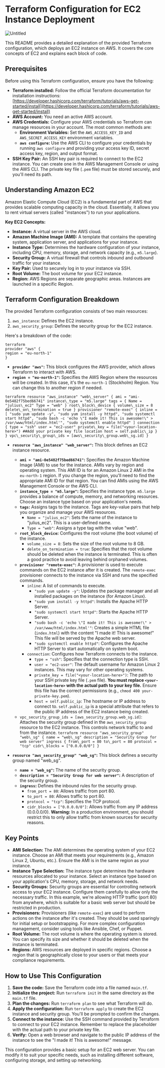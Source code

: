 # Terraform Configuration for EC2 Instance Deployment
![Untitled](https://github.com/user-attachments/assets/2b4cadbe-6014-4a9f-bf09-62b903d55853)

This README provides a detailed explanation of the provided Terraform configuration, which deploys an EC2 instance on AWS. It covers the core concepts of EC2 and explains each block of code.

## Prerequisites

Before using this Terraform configuration, ensure you have the following:

* **Terraform installed:** Follow the official Terraform documentation for installation instructions: [https://developer.hashicorp.com/terraform/tutorials/aws-get-started/install](https://developer.hashicorp.com/terraform/tutorials/aws-get-started/install)
* **AWS Account:** You need an active AWS account.
* **AWS Credentials:** Configure your AWS credentials so Terraform can manage resources in your account. The most common methods are:
    * **Environment Variables:** Set the `AWS_ACCESS_KEY_ID` and `AWS_SECRET_ACCESS_KEY` environment variables.
    * **`aws configure`:** Use the AWS CLI to configure your credentials by running `aws configure` and providing your access key ID, secret access key, region, and output format.
* **SSH Key Pair:** An SSH key pair is required to connect to the EC2 instance. You can create one in the AWS Management Console or using the AWS CLI. The private key file (`.pem` file) must be stored securely, and you'll need its path.

## Understanding Amazon EC2

Amazon Elastic Compute Cloud (EC2) is a fundamental part of AWS that provides scalable computing capacity in the cloud. Essentially, it allows you to rent virtual servers (called "instances") to run your applications.

**Key EC2 Concepts:**

* **Instance:** A virtual server in the AWS cloud.
* **Amazon Machine Image (AMI):** A template that contains the operating system, application server, and applications for your instance.
* **Instance Type:** Determines the hardware configuration of your instance, including CPU, memory, storage, and network capacity (e.g., `m5.large`).
* **Security Group:** A virtual firewall that controls inbound and outbound traffic for your instance.
* **Key Pair:** Used to securely log in to your instance via SSH.
* **Root Volume:** The boot volume for your EC2 instance.
* **Region:** AWS Regions are separate geographic areas. Instances are launched in a specific Region.

## Terraform Configuration Breakdown

The provided Terraform configuration consists of two main resources:

1.  `aws_instance`: Defines the EC2 instance.
2.  `aws_security_group`: Defines the security group for the EC2 instance.

Here's a breakdown of the code:

    terraform
    provider "aws" {
    region = "eu-north-1"
    }

* **`provider "aws"`:** This block configures the AWS provider, which allows Terraform to interact with AWS.
* **`region = "eu-north-1"`:** Specifies the AWS Region where the resources will be created. In this case, it's the `eu-north-1` (Stockholm) Region. You can change this to another region if needed.

`
    terraform
    resource "aws_instance" "web\_server" {
    ami = "ami-0e5482f75bed66741"
    instance\_type = "m5.large"
    tags = {
    Name = "julius\_ec2"
    Type = "web"
    }
    root\_block\_device {
    volume\_size = 8
    delete\_on\_termination = true
    }
    provisioner "remote-exec" {
    inline = [
    "sudo yum update -y",
    "sudo yum install -y httpd",
    "sudo systemctl start httpd",
    "sudo bash -c 'echo \"I made it! This is awesome!\" > /var/www/html/index.html'",
    "sudo systemctl enable httpd"
    ]
    connection {
    type = "ssh"
    user = "ec2-user"
    private\_key = file("<your-location-here>") ##Add your private key file location
    host = self.public\_ip
    }
    }
    vpc\_security\_group\_ids = [aws\_security\_group.web\_sg.id]
    }
`

* **`resource "aws_instance" "web_server"`:** This block defines an EC2 instance resource.
    * **`ami = "ami-0e5482f75bed66741"`:** Specifies the Amazon Machine Image (AMI) to use for the instance. AMIs vary by region and operating system. This AMI ID is for an Amazon Linux 2 AMI in the `eu-north-1` region. If you change the region, you'll need to find the appropriate AMI ID for that region. You can find AMIs using the AWS Management Console or the AWS CLI.
    * **`instance_type = "m5.large"`:** Specifies the instance type. `m5.large` provides a balance of compute, memory, and networking resources. Choose an instance type based on your application's needs.
    * **`tags`:** Assigns tags to the instance. Tags are key-value pairs that help you organize and manage your AWS resources.
        * `Name = "julius_ec2"`: Sets the name of the instance to "julius\_ec2". This is a user-defined name.
        * `Type = "web"`: Assigns a type tag with the value "web".
    * **`root_block_device`:** Configures the root volume (the boot volume) of the instance.
        * `volume_size = 8`: Sets the size of the root volume to 8 GB.
        * `delete_on_termination = true`: Specifies that the root volume should be deleted when the instance is terminated. This is often a good practice to avoid leaving behind orphaned volumes.
    * **`provisioner "remote-exec"`:** A provisioner is used to execute commands on the EC2 instance after it is created. The `remote-exec` provisioner connects to the instance via SSH and runs the specified commands.
        * `inline`: A list of commands to execute.
            * `"sudo yum update -y"`: Updates the package manager and all installed packages on the instance (for Amazon Linux).
            * `"sudo yum install -y httpd"`: Installs the Apache HTTP Server.
            * `"sudo systemctl start httpd"`: Starts the Apache HTTP Server.
            * `"sudo bash -c 'echo \"I made it! This is awesome!\" > /var/www/html/index.html'"`: Creates a simple HTML file (`index.html`) with the content "I made it! This is awesome!" This file will be served by the Apache web server.
            * `"sudo systemctl enable httpd"`: Configures the Apache HTTP Server to start automatically on system boot.
        * `connection`: Configures how Terraform connects to the instance.
            * `type = "ssh"`: Specifies that the connection type is SSH.
            * `user = "ec2-user"`: The default username for Amazon Linux 2 instances. This may vary for other operating systems.
            * `private_key = file("<your-location-here>")`: The path to your SSH private key file (`.pem` file). **You must replace `<your-location-here>` with the actual path to your key file.** Ensure this file has the correct permissions (e.g., `chmod 400 your-private-key.pem`).
            * `host = self.public_ip`: The hostname or IP address to connect to. `self.public_ip` is a special attribute that refers to the public IP address of the EC2 instance being created.
    * `vpc_security_group_ids = [aws_security_group.web_sg.id]`: Attaches the security group defined in the `aws_security_group` resource to the EC2 instance. This controls network traffic to and from the instance.
`
    terraform
    resource "aws_security_group" "web\_sg" {
    name = "web\_sg"
    description = "Security Group for web server"
    ingress {
    from\_port = 80
    to\_port = 80
    protocol = "tcp"
    cidr\_blocks = ["0.0.0.0/0"]
    }
       `

* **`resource "aws_security_group" "web_sg"`:** This block defines a security group named "web\_sg".
    * **`name = "web_sg"`:** The name of the security group.
    * **`description = "Security Group for web server"`:** A description of the security group.
    * **`ingress`:** Defines the inbound rules for the security group.
        * `from_port = 80`: Allows traffic from port 80.
        * `to_port = 80`: Allows traffic to port 80.
        * `protocol = "tcp"`: Specifies the TCP protocol.
        * `cidr_blocks = ["0.0.0.0/0"]`: Allows traffic from any IP address (0.0.0.0/0). **Warning:** In a production environment, you should restrict this to only allow traffic from known sources for security reasons.

## Key Points

* **AMI Selection:** The AMI determines the operating system of your EC2 instance. Choose an AMI that meets your requirements (e.g., Amazon Linux 2, Ubuntu, etc.). Ensure the AMI is in the same region as your instance.
* **Instance Type Selection:** The instance type determines the hardware resources allocated to your instance. Select an instance type based on your application's CPU, memory, storage, and network needs.
* **Security Groups:** Security groups are essential for controlling network access to your EC2 instance. Configure them carefully to allow only the necessary traffic. In this example, we're allowing HTTP traffic (port 80) from anywhere, which is suitable for a basic web server but should be restricted in production.
* **Provisioners:** Provisioners (like `remote-exec`) are used to perform actions on the instance after it's created. They should be used sparingly for initial setup or bootstrapping. For more complex configuration management, consider using tools like Ansible, Chef, or Puppet.
* **Root Volume:** The root volume is where the operating system is stored. You can specify its size and whether it should be deleted when the instance is terminated.
* **Regions:** AWS resources are deployed in specific regions. Choose a region that is geographically close to your users or that meets your compliance requirements.

## How to Use This Configuration

1.  **Save the code:** Save the Terraform code into a file named `main.tf`.
2.  **Initialize the project:** Run `terraform init` in the same directory as the `main.tf` file.
3.  **Plan the changes:** Run `terraform plan` to see what Terraform will do.
4.  **Apply the configuration:** Run `terraform apply` to create the EC2 instance and security group. You'll be prompted to confirm the changes.
5.  **Connect to the instance:** Use the SSH command provided by Terraform to connect to your EC2 instance. Remember to replace the placeholder with the actual path to your private key file.
6.  **Verify:** Open a web browser and navigate to the public IP address of the instance to see the "I made it! This is awesome!" message.

This configuration provides a basic setup for an EC2 web server. You can modify it to suit your specific needs, such as installing different software, configuring storage, and setting up networking.
